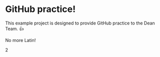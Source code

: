 GitHub practice!
================

This example project is designed to provide GitHub practice to the Dean Team. :thumbsup:

No more Latin!

2
